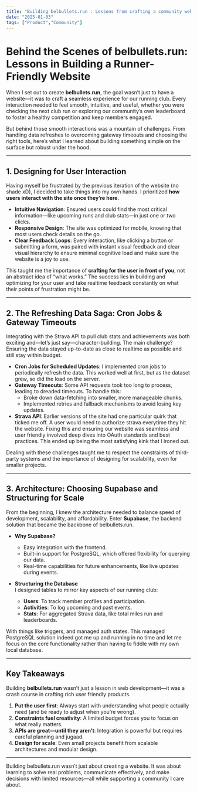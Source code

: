 ```yaml
---
title: "Building belbullets.run : Lessons from crafting a community website"
date: "2025-01-03"
tags: ["Product","Community"]
---
```


# Behind the Scenes of belbullets.run: Lessons in Building a Runner-Friendly Website  

When I set out to create **belbullets.run**, the goal wasn’t just to have a website—it was to craft a seamless experience for our running club. Every interaction needed to feel smooth, intuitive, and useful, whether you were checking the next club run or exploring our community’s own leaderboard to foster a healthy competition and keep members engaged.  

But behind those smooth interactions was a mountain of challenges. From handling data refreshes to overcoming gateway timeouts and choosing the right tools, here’s what I learned about building something simple on the surface but robust under the hood.  

---

## 1. Designing for User Interaction 
Having myself be frustrated by the previous iteration of the website (no shade xD), I decided to take things into my own hands. I prioritized **how users interact with the site once they’re here**.  

- **Intuitive Navigation**: Ensured users could find the most critical information—like upcoming runs and club stats—in just one or two clicks.  
- **Responsive Design**: The site was optimized for mobile, knowing that most users check details on the go.  
- **Clear Feedback Loops**: Every interaction, like clicking a button or submitting a form, was paired with instant visual feedback and clear visual hierarchy to ensure minimal cognitive load and make sure the website is a joy to use.

This taught me the importance of **crafting for the user in front of you**, not an abstract idea of “what works.” The success lies in building and optimizing for your user and take realtime feedback constantly on what their points of frustration might be. 

---

## 2. The Refreshing Data Saga: Cron Jobs & Gateway Timeouts  
Integrating with the Strava API to pull club stats and achievements was both exciting and—let’s just say—character-building. The main challenge? Ensuring the data stayed up-to-date as close to realtime as possible and still stay within budget.  

- **Cron Jobs for Scheduled Updates**: I implemented cron jobs to periodically refresh the data. This worked well at first, but as the dataset grew, so did the load on the server.  
- **Gateway Timeouts**: Some API requests took too long to process, leading to dreaded timeouts. To handle this:  
  - Broke down data-fetching into smaller, more manageable chunks.  
  - Implemented retries and fallback mechanisms to avoid losing key updates.  
- **Strava API**: Earlier versions of the site had one particular quirk that ticked me off. A user would need to authorize strava everytime they hit the website. Fixing this and ensuring our website was seamless and user friendly involved deep dives into OAuth standards and best practices. This ended up being the most satisfying kink that I ironed out.

Dealing with these challenges taught me to respect the constraints of third-party systems and the importance of designing for scalability, even for smaller projects.

---

## 3. Architecture: Choosing Supabase and Structuring for Scale  
From the beginning, I knew the architecture needed to balance speed of development, scalability, and affordability. Enter **Supabase**, the backend solution that became the backbone of belbullets.run.  

- **Why Supabase?**  
  - Easy integration with the frontend.  
  - Built-in support for PostgreSQL, which offered flexibility for querying our data.  
  - Real-time capabilities for future enhancements, like live updates during events.  

- **Structuring the Database**  
  I designed tables to mirror key aspects of our running club:  
  - **Users**: To track member profiles and participation.  
  - **Activities**: To log upcoming and past events.  
  - **Stats**: For aggregated Strava data, like total miles run and leaderboards. 

With things like triggers, and managed auth states. This managed PostgreSQL solution indeed got me up and running in no time and let me focus on the core functionality rather than having to fiddle with my own local database.

---

## Key Takeaways  
Building **belbullets.run** wasn’t just a lesson in web development—it was a crash course in crafting rich user friendly products.

1. **Put the user first**: Always start with understanding what people actually need (and be ready to adjust when you’re wrong).  
2. **Constraints fuel creativity**: A limited budget forces you to focus on what really matters.  
3. **APIs are great—until they aren’t**: Integration is powerful but requires careful planning and jugaad.  
4. **Design for scale**: Even small projects benefit from scalable architectures and modular design.  

---

Building belbullets.run wasn’t just about creating a website. It was about learning to solve real problems, communicate effectively, and make decisions with limited resources—all while supporting a community I care about.  

